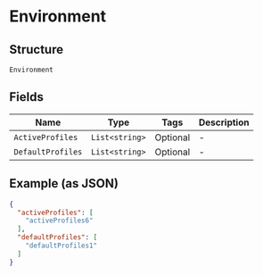 
# Environment

## Structure

`Environment`

## Fields

| Name | Type | Tags | Description |
|  --- | --- | --- | --- |
| `ActiveProfiles` | `List<string>` | Optional | - |
| `DefaultProfiles` | `List<string>` | Optional | - |

## Example (as JSON)

```json
{
  "activeProfiles": [
    "activeProfiles6"
  ],
  "defaultProfiles": [
    "defaultProfiles1"
  ]
}
```

